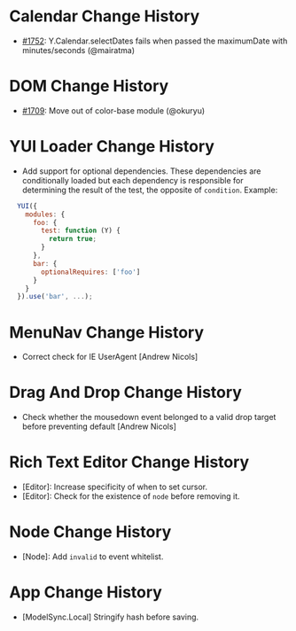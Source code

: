 
Calendar Change History
=======================

* [#1752][]: Y.Calendar.selectDates fails when passed the maximumDate with minutes/seconds (@mairatma)

[#1752]: https://github.com/yui/yui3/pull/1752

DOM Change History
==================

* [#1709][]: Move out of color-base module (@okuryu)

[#1709]: https://github.com/yui/yui3/pull/1709

YUI Loader Change History
=========================

* Add support for optional dependencies. These dependencies are conditionally
  loaded but each dependency is responsible for determining the result of the
  test, the opposite of `condition`. Example:

```js
  YUI({
    modules: {
      foo: {
        test: function (Y) {
          return true;
        }
      },
      bar: {
        optionalRequires: ['foo']
      }
    }
  }).use('bar', ...);
```

MenuNav Change History
======================

* Correct check for IE UserAgent [Andrew Nicols]

Drag And Drop Change History
============================

* Check whether the mousedown event belonged to a valid drop target before preventing default [Andrew Nicols]


Rich Text Editor Change History
===============================
* [Editor]: Increase specificity of when to set cursor.
* [Editor]: Check for the existence of `node` before removing it.

Node Change History
===================
* [Node]: Add `invalid` to event whitelist.

App Change History
==================
* [ModelSync.Local] Stringify hash before saving.
